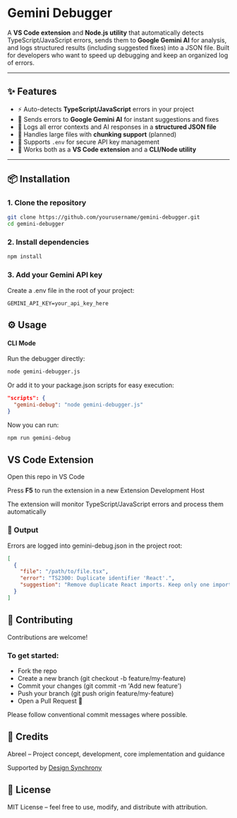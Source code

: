 # Gemini Debugger

A **VS Code extension** and **Node.js utility** that automatically detects TypeScript/JavaScript errors, sends them to **Google Gemini AI** for analysis, and logs structured results (including suggested fixes) into a JSON file.
Built for developers who want to speed up debugging and keep an organized log of errors.

---

## ✨ Features
- ⚡ Auto-detects **TypeScript/JavaScript** errors in your project
- 🤖 Sends errors to **Google Gemini AI** for instant suggestions and fixes
- 📝 Logs all error contexts and AI responses in a **structured JSON file**
- 📂 Handles large files with **chunking support** (planned)
- 🔑 Supports `.env` for secure API key management
- 🚀 Works both as a **VS Code extension** and a **CLI/Node utility**

---

## 📦 Installation

### 1. Clone the repository
```bash
git clone https://github.com/yourusername/gemini-debugger.git
cd gemini-debugger
```
### 2. Install dependencies
```bash
npm install
```
### 3. Add your Gemini API key
Create a .env file in the root of your project:

```env
GEMINI_API_KEY=your_api_key_here
```

## ⚙️ Usage
#### CLI Mode
Run the debugger directly:

```bash
node gemini-debugger.js
```
Or add it to your package.json scripts for easy execution:

```json
"scripts": {
  "gemini-debug": "node gemini-debugger.js"
}
```


Now you can run:

```bash
npm run gemini-debug
```

## VS Code Extension
Open this repo in VS Code

Press **F5** to run the extension in a new Extension Development Host

The extension will monitor TypeScript/JavaScript errors and process them automatically

### 📂 Output
Errors are logged into gemini-debug.json in the project root:

```json
[
  {
    "file": "/path/to/file.tsx",
    "error": "TS2300: Duplicate identifier 'React'.",
    "suggestion": "Remove duplicate React imports. Keep only one import statement."
  }
]
```

## 🤝 Contributing
Contributions are welcome!


### To get started:

- Fork the repo
- Create a new branch (git checkout -b feature/my-feature)
- Commit your changes (git commit -m 'Add new feature')
- Push your branch (git push origin feature/my-feature)
- Open a Pull Request 🎉

Please follow conventional commit messages where possible.

## 🙏 Credits
Abreel – Project concept, development, core implementation and guidance

Supported by [Design Synchrony](https://www.designsynchrony.com.ng)

## 📜 License
MIT License – feel free to use, modify, and distribute with attribution.
